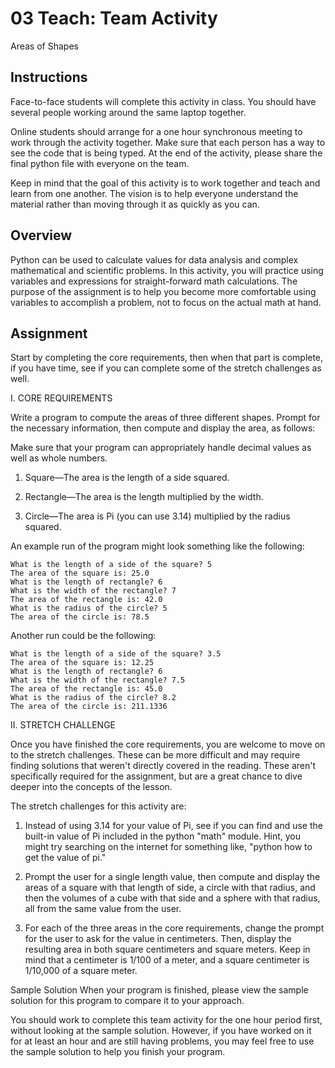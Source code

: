 # 03 Teach: Team Activity

Areas of Shapes

## **Instructions**

Face-to-face students will complete this activity in class. You should have several people working around the same laptop together.

Online students should arrange for a one hour synchronous meeting to work through the activity together. Make sure that each person has a way to see the code that is being typed. At the end of the activity, please share the final python file with everyone on the team.

Keep in mind that the goal of this activity is to work together and teach and learn from one another. The vision is to help everyone understand the material rather than moving through it as quickly as you can.

## **Overview**

Python can be used to calculate values for data analysis and complex mathematical and scientific problems. In this activity, you will practice using variables and expressions for straight-forward math calculations. The purpose of the assignment is to help you become more comfortable using variables to accomplish a problem, not to focus on the actual math at hand.

## **Assignment**

Start by completing the core requirements, then when that part is complete, if you have time, see if you can complete some of the stretch challenges as well.

I. CORE REQUIREMENTS

Write a program to compute the areas of three different shapes. Prompt for the necessary information, then compute and display the area, as follows:

Make sure that your program can appropriately handle decimal values as well as whole numbers.

1. Square—The area is the length of a side squared.

2. Rectangle—The area is the length multiplied by the width.

3. Circle—The area is Pi (you can use 3.14) multiplied by the radius squared.

An example run of the program might look something like the following:

    What is the length of a side of the square? 5
    The area of the square is: 25.0
    What is the length of rectangle? 6
    What is the width of the rectangle? 7
    The area of the rectangle is: 42.0
    What is the radius of the circle? 5
    The area of the circle is: 78.5

Another run could be the following:

    What is the length of a side of the square? 3.5
    The area of the square is: 12.25
    What is the length of rectangle? 6
    What is the width of the rectangle? 7.5
    The area of the rectangle is: 45.0
    What is the radius of the circle? 8.2
    The area of the circle is: 211.1336

II. STRETCH CHALLENGE

Once you have finished the core requirements, you are welcome to move on to the stretch challenges. These can be more difficult and may require finding solutions that weren't directly covered in the reading. These aren't specifically required for the assignment, but are a great chance to dive deeper into the concepts of the lesson.

The stretch challenges for this activity are:

1. Instead of using 3.14 for your value of Pi, see if you can find and use the built-in value of Pi included in the python "math" module. Hint, you might try searching on the internet for something like, "python how to get the value of pi."

2. Prompt the user for a single length value, then compute and display the areas of a square with that length of side, a circle with that radius, and then the volumes of a cube with that side and a sphere with that radius, all from the same value from the user.

3. For each of the three areas in the core requirements, change the prompt for the user to ask for the value in centimeters. Then, display the resulting area in both square centimeters and square meters. Keep in mind that a centimeter is 1/100 of a meter, and a square centimeter is 1/10,000 of a square meter.

Sample Solution
When your program is finished, please view the sample solution for this program to compare it to your approach.

You should work to complete this team activity for the one hour period first, without looking at the sample solution. However, if you have worked on it for at least an hour and are still having problems, you may feel free to use the sample solution to help you finish your program.
